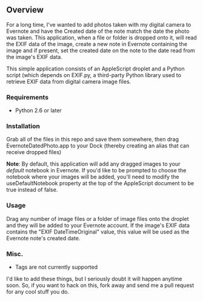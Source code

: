 ## Overview

For a long time, I've wanted to add photos taken with my digital camera to Evernote and have the Created date of the note match the date the photo was taken. This application, when a file or folder is dropped onto it, will read the EXIF data of the image, create a new note in Evernote containing the image and if present, set the created date on the note to the date read from the image's EXIF data.

This simple application consists of an AppleScript droplet and a Python script (which depends on EXIF.py, a third-party Python library used to retrieve EXIF data from digital camera image files.

### Requirements

* Python 2.6 or later

### Installation

Grab all of the files in this repo and save them somewhere, then drag EvernoteDatedPhoto.app to your Dock (thereby creating an alias that can receive dropped files)

**Note**: By default, this application will add any dragged images to your _default_ notebook in Evernote. If you'd like to be prompted to choose the notebook where your images will be added, you'll need to modify the useDefaultNotebook property at the top of the AppleScript document to be true instead of false.

### Usage

Drag any number of image files or a folder of image files onto the droplet and they will be added to your Evernote account. If the image's EXIF data contains the "EXIF DateTimeOriginal" value, this value will be used as the Evernote note's created date.

### Misc.

* Tags are not currently supported

I'd like to add these things, but I seriously doubt it will happen anytime soon. So, if you want to hack on this, fork away and send me a pull request for any cool stuff you do.
